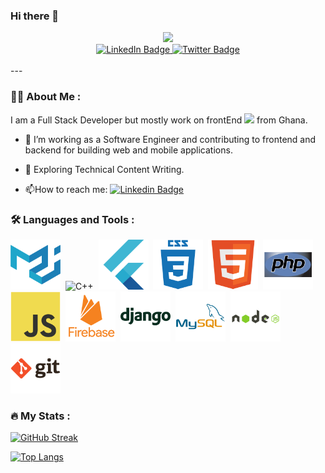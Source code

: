 ### Hi there 👋

<div id="header" align="center">
  <img src="https://media.giphy.com/media/M9gbBd9nbDrOTu1Mqx/giphy.gif" width="100"/>


<!-- https://img.shields.io/badge/LinkedIn-blue

https://img.shields.io/badge/LinkedIn-blue?logo=linkedin&logoColor=white
https://img.shields.io/badge/LinkedIn-blue?logo=linkedin&logoColor=white&style=for-the-badge

https://img.shields.io/badge/Twitter-blue?style=for-the-badge&logo=twitter&logoColor=white -->

<div id="badges">
  <a href="https://www.linkedin.com/feed/">
    <img src="https://img.shields.io/badge/LinkedIn-blue?style=for-the-badge&logo=linkedin&logoColor=white" alt="LinkedIn Badge"/>
  </a>
  <a href="https://twitter.com/JoeAsare10">
    <img src="https://img.shields.io/badge/Twitter-blue?style=for-the-badge&logo=twitter&logoColor=white" alt="Twitter Badge"/>
  </a>
</div>
  
<!--   https://komarev.com/ghpvc/?username=joehurdles -->

<img src="https://komarev.com/ghpvc/?username=joehurdles&style=flat-square&color=blue" alt=""/>
  
  </div>
---

### :woman_technologist: About Me :
I am a Full Stack Developer but mostly work on frontEnd <img src="https://media.giphy.com/media/WUlplcMpOCEmTGBtBW/giphy.gif" width="30"> from Ghana.

- :telescope: I’m working as a Software Engineer and contributing to frontend and backend for building web and mobile applications.

- :seedling: Exploring Technical Content Writing.

- :mailbox:How to reach me: [![Linkedin Badge](https://img.shields.io/badge/-kakbar-blue?style=flat&logo=Linkedin&logoColor=white)](https://www.linkedin.com/feed/)


### :hammer_and_wrench: Languages and Tools :

<div>
  <img src="https://github.com/devicons/devicon/blob/master/icons/materialui/materialui-original.svg" title="Material UI" alt="Material UI" width="80" height="80"/>&nbsp;
   <img src="https://upload.wikimedia.org/wikipedia/commons/1/18/ISO_C%2B%2B_Logo.svg" title="C++" alt="C++" width="80" height="80"/>&nbsp;
  <img src="https://github.com/devicons/devicon/blob/master/icons/flutter/flutter-original.svg" title="Flutter" alt="Flutter" width="80" height="80"/>&nbsp;
  <img src="https://github.com/devicons/devicon/blob/master/icons/css3/css3-plain-wordmark.svg"  title="CSS3" alt="CSS" width="80" height="80"/>&nbsp;
  <img src="https://github.com/devicons/devicon/blob/master/icons/html5/html5-original.svg" title="HTML5" alt="HTML" width="80" height="80"/>&nbsp;
   <img src="https://github.com/devicons/devicon/blob/master/icons/php/php-original.svg" title="PHP" alt="PHP" width="80" height="80"/>&nbsp;
  <img src="https://github.com/devicons/devicon/blob/master/icons/javascript/javascript-original.svg" title="JavaScript" alt="JavaScript" width="80" height="80"/>&nbsp;
  <img src="https://github.com/devicons/devicon/blob/master/icons/firebase/firebase-plain-wordmark.svg" title="Firebase" alt="Firebase" width="80" height="80"/>&nbsp;
  <img src="https://github.com/devicons/devicon/blob/master/icons/django/django-plain-wordmark.svg" title="Django"  alt="Django" width="80" height="80"/>&nbsp;
  <img src="https://github.com/devicons/devicon/blob/master/icons/mysql/mysql-original-wordmark.svg" title="MySQL"  alt="MySQL" width="80" height="80"/>&nbsp;
  <img src="https://github.com/devicons/devicon/blob/master/icons/nodejs/nodejs-original-wordmark.svg" title="NodeJS" alt="NodeJS" width="80" height="80"/>&nbsp;
  <img src="https://github.com/devicons/devicon/blob/master/icons/git/git-original-wordmark.svg" title="Git" **alt="Git" width="80" height="80"/>
</div>

### :fire: My Stats :

<!--   https://github-readme-streak-stats.herokuapp.com/?user=joehurdles -->
  
  [![GitHub Streak](http://github-readme-streak-stats.herokuapp.com?user=joehurdles&theme=dark&background=000000)](https://git.io/streak-stats)

[![Top Langs](https://github-readme-stats.vercel.app/api/top-langs/?username=joehurdles&layout=compact&theme=vision-friendly-dark)](https://github.com/anuraghazra/github-readme-stats)


